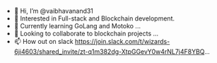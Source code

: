 - 👋 Hi, I’m @vaibhavanand31
- 👀 Interested in Full-stack and Blockchain development. 
- 🌱 Currently learning GoLang and Motoko ...
- 💞️ Looking to collaborate to blockchain projects ...
- 📫 How out on slack https://join.slack.com/t/wizards-6ji4603/shared_invite/zt-q1m382dg-XtpGGevY0w4rNL7j4F8YBQ...
